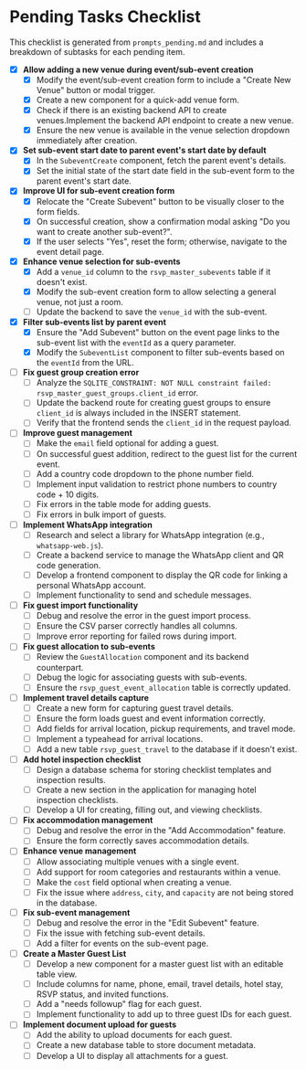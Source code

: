 # Pending Tasks Checklist

This checklist is generated from `prompts_pending.md` and includes a breakdown of subtasks for each pending item.

- [x] **Allow adding a new venue during event/sub-event creation**
  - [x] Modify the event/sub-event creation form to include a "Create New Venue" button or modal trigger.
  - [x] Create a new component for a quick-add venue form.
  - [x] Check if there is an existing backend API to create venues.Implement the backend API endpoint to create a new venue.
  - [x] Ensure the new venue is available in the venue selection dropdown immediately after creation.

- [x] **Set sub-event start date to parent event's start date by default**
  - [x] In the `SubeventCreate` component, fetch the parent event's details.
  - [x] Set the initial state of the start date field in the sub-event form to the parent event's start date.

- [x] **Improve UI for sub-event creation form**
  - [x] Relocate the "Create Subevent" button to be visually closer to the form fields.
  - [x] On successful creation, show a confirmation modal asking "Do you want to create another sub-event?".
  - [x] If the user selects "Yes", reset the form; otherwise, navigate to the event detail page.

- [x] **Enhance venue selection for sub-events**
  - [x] Add a `venue_id` column to the `rsvp_master_subevents` table if it doesn't exist.
  - [x] Modify the sub-event creation form to allow selecting a general venue, not just a room.
  - [ ] Update the backend to save the `venue_id` with the sub-event.

- [x] **Filter sub-events list by parent event**
  - [x] Ensure the "Add Subevent" button on the event page links to the sub-event list with the `eventId` as a query parameter.
  - [x] Modify the `SubeventList` component to filter sub-events based on the `eventId` from the URL.

- [ ] **Fix guest group creation error**
  - [ ] Analyze the `SQLITE_CONSTRAINT: NOT NULL constraint failed: rsvp_master_guest_groups.client_id` error.
  - [ ] Update the backend route for creating guest groups to ensure `client_id` is always included in the INSERT statement.
  - [ ] Verify that the frontend sends the `client_id` in the request payload.

- [ ] **Improve guest management**
  - [ ] Make the `email` field optional for adding a guest.
  - [ ] On successful guest addition, redirect to the guest list for the current event.
  - [ ] Add a country code dropdown to the phone number field.
  - [ ] Implement input validation to restrict phone numbers to country code + 10 digits.
  - [ ] Fix errors in the table mode for adding guests.
  - [ ] Fix errors in bulk import of guests. 

- [ ] **Implement WhatsApp integration**
  - [ ] Research and select a library for WhatsApp integration (e.g., `whatsapp-web.js`).
  - [ ] Create a backend service to manage the WhatsApp client and QR code generation.
  - [ ] Develop a frontend component to display the QR code for linking a personal WhatsApp account.
  - [ ] Implement functionality to send and schedule messages.

- [ ] **Fix guest import functionality**
  - [ ] Debug and resolve the error in the guest import process.
  - [ ] Ensure the CSV parser correctly handles all columns.
  - [ ] Improve error reporting for failed rows during import.

- [ ] **Fix guest allocation to sub-events**
  - [ ] Review the `GuestAllocation` component and its backend counterpart.
  - [ ] Debug the logic for associating guests with sub-events.
  - [ ] Ensure the `rsvp_guest_event_allocation` table is correctly updated.

- [ ] **Implement travel details capture**
  - [ ] Create a new form for capturing guest travel details.
  - [ ] Ensure the form loads guest and event information correctly.
  - [ ] Add fields for arrival location, pickup requirements, and travel mode.
  - [ ] Implement a typeahead for arrival locations.
  - [ ] Add a new table `rsvp_guest_travel` to the database if it doesn't exist.

- [ ] **Add hotel inspection checklist**
  - [ ] Design a database schema for storing checklist templates and inspection results.
  - [ ] Create a new section in the application for managing hotel inspection checklists.
  - [ ] Develop a UI for creating, filling out, and viewing checklists.

- [ ] **Fix accommodation management**
  - [ ] Debug and resolve the error in the "Add Accommodation" feature.
  - [ ] Ensure the form correctly saves accommodation details.

- [ ] **Enhance venue management**
  - [ ] Allow associating multiple venues with a single event.
  - [ ] Add support for room categories and restaurants within a venue.
  - [ ] Make the `cost` field optional when creating a venue.
  - [ ] Fix the issue where `address`, `city`, and `capacity` are not being stored in the database.

- [ ] **Fix sub-event management**
  - [ ] Debug and resolve the error in the "Edit Subevent" feature.
  - [ ] Fix the issue with fetching sub-event details.
  - [ ] Add a filter for events on the sub-event page.

- [ ] **Create a Master Guest List**
  - [ ] Develop a new component for a master guest list with an editable table view.
  - [ ] Include columns for name, phone, email, travel details, hotel stay, RSVP status, and invited functions.
  - [ ] Add a "needs followup" flag for each guest.
  - [ ] Implement functionality to add up to three guest IDs for each guest.

- [ ] **Implement document upload for guests**
  - [ ] Add the ability to upload documents for each guest.
  - [ ] Create a new database table to store document metadata.
  - [ ] Develop a UI to display all attachments for a guest.
